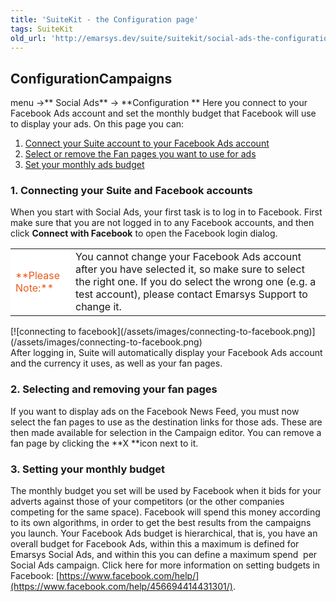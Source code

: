 ```yaml
---
title: 'SuiteKit - the Configuration page'
tags: SuiteKit
old_url: 'http://emarsys.dev/suite/suitekit/social-ads-the-configuration-page/'
---
```


Configuration**Campaigns**
--------------------------

 menu ->** Social Ads** -> **Configuration ** Here you connect to your Facebook Ads account and set the monthly budget that Facebook will use to display your ads. On this page you can:

1. [Connect your Suite account to your Facebook Ads account](#connect)
2. [Select or remove the Fan pages you want to use for ads](#selectpage)
3. [Set your monthly ads budget](#budget)

### <a name="connect"></a>1. Connecting your Suite and Facebook accounts

 When you start with Social Ads, your first task is to log in to Facebook. First make sure that you are not logged in to any Facebook accounts, and then click **Connect with Facebook** to open the Facebook login dialog.

<table style="width: 100%;"><tbody><tr><td style="text-align: left; width: 80px; border-color: #fff; background-color: #fff; color: #eb5a19;">**Please Note:**</td> <td>You cannot change your Facebook Ads account after you have selected it, so make sure to select the right one. If you do select the wrong one (e.g. a test account), please contact Emarsys Support to change it.</td></tr></tbody></table><div class="row">[![connecting to facebook](/assets/images/connecting-to-facebook.png)](/assets/images/connecting-to-facebook.png)</div> After logging in, Suite will automatically display your Facebook Ads account and the currency it uses, as well as your fan pages.

### <a name="selectpage"></a>2. Selecting and removing your fan pages

 If you want to display ads on the Facebook News Feed, you must now select the fan pages to use as the destination links for those ads. These are then made available for selection in the Campaign editor. You can remove a fan page by clicking the **X **icon next to it.

### <a name="budget"></a>3. Setting your monthly budget

 The monthly budget you set will be used by Facebook when it bids for your adverts against those of your competitors (or the other companies competing for the same space). Facebook will spend this money according to its own algorithms, in order to get the best results from the campaigns you launch. Your Facebook Ads budget is hierarchical, that is, you have an overall budget for Facebook Ads, within this a maximum is defined for Emarsys Social Ads, and within this you can define a maximum spend  per Social Ads campaign. Click here for more information on setting budgets in Facebook: [https://www.facebook.com/help/](https://www.facebook.com/help/456694414431301/).